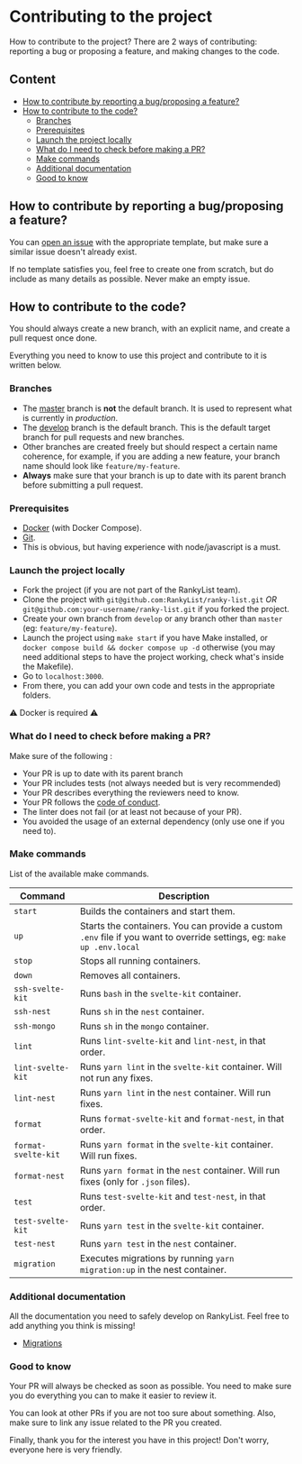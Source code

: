 # Contributing to the project

How to contribute to the project?
There are 2 ways of contributing: reporting a bug or proposing a feature, and making changes to the code.

## Content

- [How to contribute by reporting a bug/proposing a feature?](#how-to-contribute-by-reporting-a-bugproposing-a-feature)
- [How to contribute to the code?](#how-to-contribute-to-the-code)
  - [Branches](#branches)
  - [Prerequisites](#prerequisites)
  - [Launch the project locally](#launch-the-project-locally)
  - [What do I need to check before making a PR?](#what-do-i-need-to-check-before-making-a-pr)
  - [Make commands](#make-commands)
  - [Additional documentation](#additional-documentation)
  - [Good to know](#good-to-know)

## How to contribute by reporting a bug/proposing a feature?

You can [open an issue](https://github.com/RankyList/ranky-list/issues/new/choose) with the appropriate template, but make sure a similar issue doesn't already exist.

If no template satisfies you, feel free to create one from scratch, but do include as many details as possible. Never make an empty issue.

## How to contribute to the code?

You should always create a new branch, with an explicit name, and create a pull request once done.

Everything you need to know to use this project and contribute to it is written below.

### Branches

- The [master](https://github.com/RankyList/ranky-list/tree/master) branch is **not** the default branch. It is used to represent what is currently in *production*.
- The [develop](https://github.com/RankyList/ranky-list) branch is the default branch. This is the default target branch for pull requests and new branches.
- Other branches are created freely but should respect a certain name coherence, for example, if you are adding a new feature, your branch name should look like `feature/my-feature`.
- **Always** make sure that your branch is up to date with its parent branch before submitting a pull request.

### Prerequisites

- [Docker](https://www.docker.com/) (with Docker Compose).
- [Git](https://git-scm.com/).
- This is obvious, but having experience with node/javascript is a must.

### Launch the project locally

- Fork the project (if you are not part of the RankyList team).
- Clone the project with `git@github.com:RankyList/ranky-list.git` *OR* `git@github.com:your-username/ranky-list.git` if you forked the project.
- Create your own branch from `develop` or any branch other than `master` (eg: `feature/my-feature`).
- Launch the project using `make start` if you have Make installed, or `docker compose build && docker compose up -d` otherwise (you may need additional steps to have the project working, check what's inside the Makefile).
- Go to `localhost:3000`.
- From there, you can add your own code and tests in the appropriate folders.

⚠️ Docker is required ⚠️

### What do I need to check before making a PR?

Make sure of the following :

- Your PR is up to date with its parent branch
- Your PR includes tests (not always needed but is very recommended)
- Your PR describes everything the reviewers need to know.
- Your PR follows the [code of conduct](CODE_OF_CONDUCT.md).
- The linter does not fail (or at least not because of your PR).
- You avoided the usage of an external dependency (only use one if you need to).

### Make commands

List of the available make commands.

| Command               | Description                                                                                                                                                               |
|-----------------------|---------------------------------------------------------------------------------------------------------------------------------------------------------------------------|
| `start`               | Builds the containers and start them.                                                                                                                                     |
| `up`                  | Starts the containers. You can provide a custom `.env` file if you want to override settings, eg: `make up .env.local`                                                    |
| `stop`                | Stops all running containers.                                                                                                                                             |
| `down`                | Removes all containers.                                                                                                                                                   |
| `ssh-svelte-kit`      | Runs `bash` in the `svelte-kit` container.                                                                                                                                |
| `ssh-nest`            | Runs `sh` in the `nest` container.                                                                                                                                        |
| `ssh-mongo`           | Runs `sh` in the `mongo` container.                                                                                                                                       |
| `lint`                | Runs `lint-svelte-kit` and `lint-nest`, in that order.                                                                                                                    |
| `lint-svelte-kit`     | Runs `yarn lint` in the `svelte-kit` container. Will not run any fixes.                                                                                                   |
| `lint-nest`           | Runs `yarn lint` in the `nest` container. Will run fixes.                                                                                                                 |
| `format`              | Runs `format-svelte-kit` and `format-nest`, in that order.                                                                                                                |
| `format-svelte-kit`   | Runs `yarn format` in the `svelte-kit` container. Will run fixes.                                                                                                         |
| `format-nest`         | Runs `yarn format` in the `nest` container. Will run fixes (only for `.json` files).                                                                                      |
| `test`                | Runs `test-svelte-kit` and `test-nest`, in that order.                                                                                                                    |
| `test-svelte-kit`     | Runs `yarn test` in the `svelte-kit` container.                                                                                                                           |
| `test-nest`           | Runs `yarn test` in the `nest` container.                                                                                                                                 |
| `migration`           | Executes migrations by running `yarn migration:up` in the nest container.                                                                                                 |

### Additional documentation

All the documentation you need to safely develop on RankyList. Feel free to add anything you think is missing!

- [Migrations](docs/MIGRATIONS.MD)

### Good to know

Your PR will always be checked as soon as possible. You need to make sure you do everything you can to make it easier to review it.

You can look at other PRs if you are not too sure about something. Also, make sure to link any issue related to the PR you created.

Finally, thank you for the interest you have in this project! Don't worry, everyone here is very friendly.
